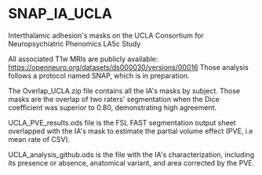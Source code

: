 # SNAP_IA_UCLA
Interthalamic adhesion's masks on the UCLA Consortium for Neuropsychiatric Phenomics LA5c Study

All associated T1w MRIs are publicly available: https://openneuro.org/datasets/ds000030/versions/00016
Those analysis follows a protocol named SNAP, which is in preparation. 

The Overlap_UCLA.zip file contains all the IA's masks by subject. Those masks are the overlap of two raters' segmentation when the Dice coefficient was superior to 0.80, demonstrating high agreement. 

UCLA_PVE_results.ods file is the FSL FAST segmentation output sheet overlapped with the IA's mask to estimate the partial volume effect (PVE, i.e mean rate of CSV). 

UCLA_analysis_github.ods is the file with the IA's characterization, including its presence or absence, anatomical variant, and area corrected by the PVE. 
